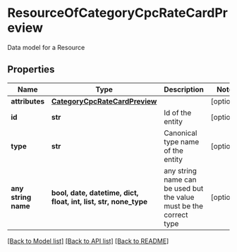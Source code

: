# ResourceOfCategoryCpcRateCardPreview

Data model for a Resource

## Properties
Name | Type | Description | Notes
------------ | ------------- | ------------- | -------------
**attributes** | [**CategoryCpcRateCardPreview**](CategoryCpcRateCardPreview.md) |  | [optional] 
**id** | **str** | Id of the entity | [optional] 
**type** | **str** | Canonical type name of the entity | [optional] 
**any string name** | **bool, date, datetime, dict, float, int, list, str, none_type** | any string name can be used but the value must be the correct type | [optional]

[[Back to Model list]](../README.md#documentation-for-models) [[Back to API list]](../README.md#documentation-for-api-endpoints) [[Back to README]](../README.md)


